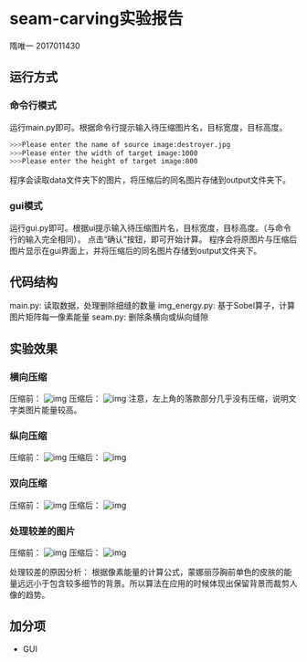 # seam-carving实验报告
隋唯一  2017011430

## 运行方式
### 命令行模式
运行main.py即可。根据命令行提示输入待压缩图片名，目标宽度，目标高度。
```bash
>>>Please enter the name of source image:destroyer.jpg
>>>Please enter the width of target image:1000
>>>Please enter the height of target image:800
```
程序会读取data文件夹下的图片，将压缩后的同名图片存储到output文件夹下。

### gui模式
运行gui.py即可。根据ui提示输入待压缩图片名，目标宽度，目标高度。（与命令行的输入完全相同）。
点击“确认”按钮，即可开始计算。
程序会将原图片与压缩后图片显示在gui界面上，并将压缩后的同名图片存储到output文件夹下。

## 代码结构
main.py: 读取数据，处理删除细缝的数量
img_energy.py: 基于Sobel算子，计算图片矩阵每一像素能量
seam.py: 删除条横向或纵向缝隙

## 实验效果
### 横向压缩
压缩前：
![img](data/ukiyoe.jpg)
压缩后：
![img](output/ukiyoe.jpg)
注意，左上角的落款部分几乎没有压缩，说明文字类图片能量较高。

### 纵向压缩
压缩前：
![img](data/carrier.jpg)
压缩后：
![img](output/carrier.jpg)

### 双向压缩
压缩前：
![img](data/destroyer.jpg)
压缩后：
![img](output/destroyer.jpg)

### 处理较差的图片
压缩前：
![img](data/Mona_Lisa.jpg)
压缩后：
![img](output/Mona_Lisa.jpg)

处理较差的原因分析：
根据像素能量的计算公式，蒙娜丽莎胸前单色的皮肤的能量远远小于包含较多细节的背景。所以算法在应用的时候体现出保留背景而裁剪人像的趋势。

## 加分项
- GUI